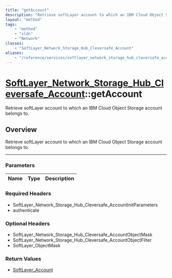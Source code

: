 ```yaml
---
title: "getAccount"
description: "Retrieve softLayer account to which an IBM Cloud Object Storage account belongs to."
layout: "method"
tags:
    - "method"
    - "sldn"
    - "Network"
classes:
    - "SoftLayer_Network_Storage_Hub_Cleversafe_Account"
aliases:
    - "/reference/services/softlayer_network_storage_hub_cleversafe_account/getAccount"
---
```

# [SoftLayer_Network_Storage_Hub_Cleversafe_Account](/reference/services/SoftLayer_Network_Storage_Hub_Cleversafe_Account)::getAccount


Retrieve softLayer account to which an IBM Cloud Object Storage account belongs to.


## Overview 
Retrieve softLayer account to which an IBM Cloud Object Storage account belongs to.

-----

### Parameters 
|Name | Type | Description |
| --- | --- | --- |


### Required Headers
* SoftLayer_Network_Storage_Hub_Cleversafe_AccountInitParameters
* authenticate


### Optional Headers
* SoftLayer_Network_Storage_Hub_Cleversafe_AccountObjectMask
* SoftLayer_Network_Storage_Hub_Cleversafe_AccountObjectFilter
* SoftLayer_ObjectMask

### Return Values
* <a href='/reference/datatypes/SoftLayer_Account'>SoftLayer_Account </a>




